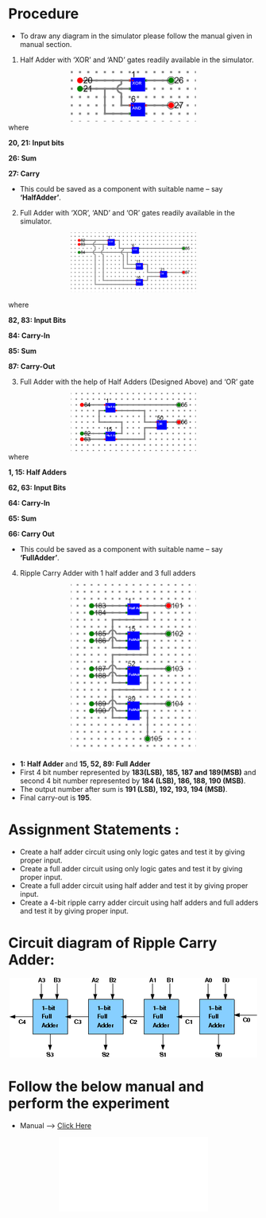 # Procedure


- To draw any diagram in the simulator please follow the manual given in manual section.

1.	Half Adder with ‘XOR’ and ‘AND’ gates readily available in the simulator.

<center>
<img style="width:50%" src='./images/Pim1.png'>
</center>
where 

**20, 21: Input bits**

**26: Sum**

**27: Carry**

- This could be saved as a component with suitable name – say **‘HalfAdder’**.

2.	Full Adder with ‘XOR’, ‘AND’ and ‘OR’ gates readily available in the simulator.

<center>
<img style="width:50%" src='./images/Pim2.png'>
</center>

where 

**82, 83: Input Bits**

**84: Carry-In**

**85: Sum**

**87: Carry-Out**

3.	Full Adder with the help of Half Adders (Designed Above) and ‘OR’ gate

<center>
<img style="width:50%" src='./images/Pim3.png'>
</center>
where 

**1, 15: Half Adders**

**62, 63: Input Bits**

**64: Carry-In**

**65: Sum**

**66: Carry Out**

- This could be saved as a component with suitable name – say **‘FullAdder’**.
 		
4.	Ripple Carry Adder with 1 half adder and 3 full adders

<center>
<img style="width:50%" src='./images/Pim4.png'>
</center>

 
- **1: Half Adder** and **15, 52, 89: Full Adder**
- First 4 bit number represented by **183(LSB), 185, 187 and 189(MSB)** and second 4 bit number represented by **184 (LSB), 186, 188, 190 (MSB)**.
- The output number after sum is **191 (LSB), 192, 193, 194 (MSB)**.
- Final carry-out is **195**.






# Assignment Statements :
- Create a half adder circuit using only logic gates and test it by giving proper input.
- Create a full adder circuit using only logic gates and test it by giving proper input.
- Create a full adder circuit using half adder and test it by giving proper input.
- Create a 4-bit ripple carry adder circuit using half adders and full adders and test it by giving proper input.

# Circuit diagram of Ripple Carry Adder:

<center>
<img src='./images/Img1.png'>
</center>

# Follow the below manual and perform the experiment

- Manual --> [Click Here](./simulation/coavlNew.pdf)

<center>
<embed src="./simulation/coavlNew.pdf" type="application/pdf">
</center>

